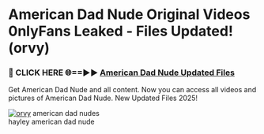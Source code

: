 # American Dad Nude Original Videos 0nlyFans Leaked - Files Updated! (orvy)

<h3>🔴 CLICK HERE 🌐==►► <a href="https://tinyurl.com/yc6ubb5a" rel="nofollow">American Dad Nude Updated Files</a></h3>

Get American Dad Nude and all content. Now you can access all videos and pictures of American Dad Nude. New Updated Files 2025!

[![orvy](https://i.imgur.com/7eu0CRL.gif)](https://tinyurl.com/yc6ubb5a)
american dad nudes<br>
hayley american dad nude